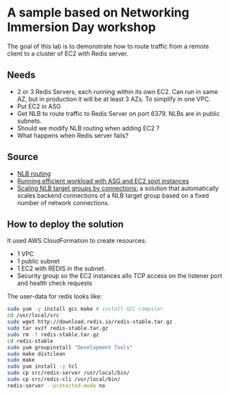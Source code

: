 # A sample based on Networking Immersion Day workshop

The goal of this lab is to demonstrate how to route traffic from a remote client to a cluster of EC2 with Redis server.

## Needs

* 2 or 3 Redis Servers, each running within its own EC2. Can run in same AZ, but in production it will be at least 3 AZs. To simplify in one VPC.
* Put EC2 in ASG
* Get NLB to route traffic to Redis Server on port 6379. NLBs are in public subnets.
* Should we modify NLB routing when adding EC2 ?
* What happens when Redis server fails? 

## Source 

* [NLB routing](https://docs.aws.amazon.com/elasticloadbalancing/latest/network/network-load-balancer-getting-started.html)
* [Running efficient workload with ASG and EC2 spot instances](https://pages.awscloud.com/Running-Efficient-and-Resilient-Workloads-at-Scale-with-EC2-Auto-Scaling-and-EC2-Spot_2021_1025-CMP_OD.html)
* [Scaling NLB target groups by connections:](https://aws.amazon.com/blogs/networking-and-content-delivery/scaling-nlb-target-groups-by-connections/) a solution that automatically scales backend connections of a NLB target group based on a fixed number of network connections. 

## How to deploy the solution

It used AWS CloudFormation to create resources:

* 1 VPC
* 1 public subnet
* 1 EC2 with REDIS in the subnet.
* Security group so the EC2 instances allo TCP access on the listener port and health check requests


The user-data for redis looks like:

```sh
sudo yum -y install gcc make # install GCC compiler
cd /usr/local/src 
sudo wget http://download.redis.io/redis-stable.tar.gz
sudo tar xvzf redis-stable.tar.gz
sudo rm -f redis-stable.tar.gz
cd redis-stable
sudo yum groupinstall "Development Tools"
sudo make distclean
sudo make
sudo yum install -y tcl
sudo cp src/redis-server /usr/local/bin/
sudo cp src/redis-cli /usr/local/bin/
redis-server --protected-mode no
```